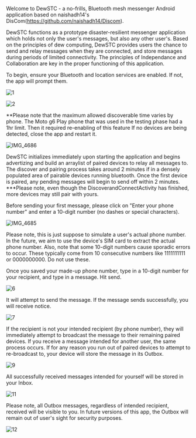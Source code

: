 
Welcome to DewSTC - a no-frills, Bluetooth mesh messenger Android application based on naishadh14's DisCom(https://github.com/naishadh14/Discom).

DewSTC functions as a prototype disaster-resilient messenger application which holds not only the user's messages, but also any other user's.
Based on the principles of dew computing, DewSTC provides users the chance to send and relay messages when they are connected, and store messages during periods of limited connectivity.
The principles of Independance and Collaboration are key in the proper functioning of this application.

To begin, ensure your Bluetooth and location services are enabled. If not, the app will prompt them. 

![1](https://github.com/Redbaron29/DewSTC/assets/95047781/3a721622-dc16-4566-9205-53a3e0657d00)

![2](https://github.com/Redbaron29/DewSTC/assets/95047781/f045bcec-9769-4820-a81e-24b4852699b3)


**Please note that the maximum allowed discoverable time varies by phone. 
The Moto g6 Play phone that was used in the testing phase had a 1hr limit. Then it required re-enabling of this feature
If no devices are being detected, close the app and restart it.

![IMG_4686](https://github.com/Redbaron29/DewSTC/assets/95047781/48f664f6-ec4d-4f1e-882a-2546fb149255)


DewSTC initializes immediately upon starting the application and begins advertizing and build an arraylist of paired devices to relay all messages to. The discover and pairing process takes around 2 minutes if in a densely populated area of pairable devices running bluetooth. Once the first device is paired, any pending messages will begin to send off within 2 minutes.
***Please note, even though the DiscoverandConnectActivity has finished, more devices may still pair with yours.

Before sending your first message, please click on "Enter your phone number" and enter a 10-digit number (no dashes or special characters).

![IMG_4685](https://github.com/Redbaron29/DewSTC/assets/95047781/709785a0-a4ac-480d-b301-6b9f307a8465)


Please note, this is just suppose to simulate a user's actual phone number. In the future, we aim to use the device's SIM card to extract the actual phone number.
Also, note that some 10-digit numbers cause sporadic errors to occur. These typically come from 10 consecutive numbers like 1111111111 or 0000000000. Do not use these.

Once you saved your made-up phone number, type in a 10-digit number for your recipient, and type in a message. Hit send.

![6](https://github.com/Redbaron29/DewSTC/assets/95047781/82410a2b-a771-4126-ad2a-b26ac1b174f6)


It will attempt to send the message.
If the message sends successfully, you will receive notice.

![7](https://github.com/Redbaron29/DewSTC/assets/95047781/0a1d7752-733c-479a-bef8-144946063754)


If the recipient is not your intended recipient (by phone number), they will immediately attempt to broadcast the message to their remaining paired devices. 
If you receive a message intended for another user, the same process occurs. If for any reason you run out of paired devices to attempt to re-broadcast to, your device will store the message in its Outbox.

![9](https://github.com/Redbaron29/DewSTC/assets/95047781/92f22341-f2da-47ab-8911-2ecf9dccb443)


All successfully received messages intended for yourself will be stored in your Inbox.

![11](https://github.com/Redbaron29/DewSTC/assets/95047781/d3a1670f-86b2-4215-942e-a6b4fe12ce44)


Please note, all Outbox messages, regardless of intended recipient, received will be visible to you. In future versions of this app, the Outbox will remain out of user's sight for security purposes.

![12](https://github.com/Redbaron29/DewSTC/assets/95047781/c8bb239a-0cda-4abc-b63f-df4e70c7801f)

